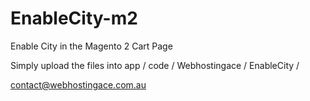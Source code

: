 # EnableCity-m2
Enable City in the Magento 2 Cart Page

Simply upload the files into app / code / Webhostingace / EnableCity / 

contact@webhostingace.com.au

